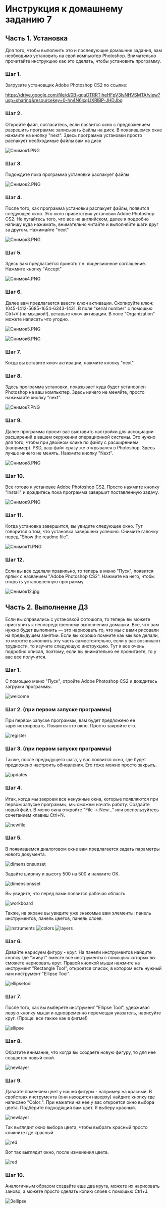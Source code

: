 # Инструкция к домашнему заданию 7
## Часть 1. Установка

Для того, чтобы выполнить это и последующие домашние задания, вам необходимо установить на свой компьютер Photoshop. Внимательно прочитайте инструкцию как это сделать, чтобы установить программу. 

### Шаг 1.
Загрузите установщик Adobe Photoshop CS2 по ссылке: 

https://drive.google.com/file/d/0B-qquDTRRTjheHFpV3lvNHVSMTA/view?usp=sharing&resourcekey=0-hn4N6lxqLlXRlBP-JHDJbg

### Шаг 2.

Откройте файл, согласитесь, если появится окно с предложением разрешить программе записывать файлы на диск. В появившемся окне нажмите на кнопку "next". Здесь программа установки просто распакует необходимые файлы вам на диск

![Снимок1.PNG](pic/Снимок1.PNG)
### Шаг 3.

Подождите пока программа установки распакует файлы

![Снимок2.PNG](pic/Снимок2.PNG)


### Шаг 4.

После того, как программа установки распакует файлы, появится следующее окно. Это окно приветствия установки Adobe Photoshop CS2. Не пугайтесь того, что все на английском, далее я подробно напишу куда нажимать, внимательно читайте и выполняйте шаги друг за другом. Нажимайте "next"

![Снимок3.PNG](pic/Снимок3.PNG)

### Шаг 5.

Здесь вам предлагается принять т.н. лицензионное соглашение. Нажмите кнопку "Accept"

![Снимок4.PNG](pic/Снимок4.PNG)

### Шаг 6.

Далее вам предлагается ввести ключ активации. Скопируйте ключ: 1045-1412-5685-1654-6343-1431. В поле "serial number" с помощью Ctrl+V (не мышкой!), вставьте ключ активации. В поле "Organization" можете написать что угодно.

![Снимок5.PNG](pic/Снимок5.PNG)

![Снимок6.PNG](pic/Снимок6.PNG)


### Шаг 7.

Когда вы вставите ключ активации, нажмите кнопку "next".

### Шаг 8.

Здесь программа установки, показывает куда будет установлен Photoshop на ваш компьютер. Здесь ничего не меняйте, просто нажимайте кнопку "next".

![Снимок7.PNG](pic/Снимок7.PNG)

### Шаг 9.

Далее программа просит вас выставить настройки для ассоциации расширений в вашем окружении операционной системы. Это нужно для того, чтобы при двойном клике по файлу с расширением (например) .PSD, ваш файл сразу же открывался в Photoshop. Здесь лучше ничего не менять. Нажмите кнопку "Next".

![Снимок8.PNG](pic/Снимок8.PNG)

### Шаг 10.

Все готово к установке Adobe Photoshop CS2. Просто нажмите кнопку "Install" и дождитесь пока программа завершит поставленную задачу.

![Снимок9.PNG](pic/Снимок9.PNG)

### Шаг 11.

Когда установка завершится, вы увидите следующее окно. Тут говорится о том, что установка завершена успешно. Снимите галочку перед "Show the readme file".

![Снимок11.PNG](pic/Снимок11.PNG)

### Шаг 12.

Если вы все сделали правильно, то теперь в меню "Пуск", появится ярлык с названием "Adobe Photoshop CS2". Нажмите на него, чтобы открыть установленную программу.

![Снимок12.jpg](pic/Снимок12.jpg)

## Часть 2. Выполнение ДЗ

Если вы справились с установкой фотошопа, то теперь вы можете приступить к непосредственному выполнению домашки. Все, что вам нужно будет выполнить — это нарисовать то, что мы с вами рисовали на предыдущем занятии. Если вы хорошо помните как мы все делали, то можете выполнить эту часть самостоятельно, если у вас возникают трудности, то изучите следующую инструкцию. Тут я все очень подробно описал, поэтому, если вы внимательно ее прочитаете, то у вас все получится.

### Шаг 1.

С помощью меню "Пуск", отройте Adobe Photoshop CS2 и дождитесь загрузки программы.

![welcome](pic/main-1-welcome.jpg)

### Шаг 2. (при первом запуске программы)

При первом запуске программы, вам будет предложено ее зарегистрировать. Появится это окно. Просто закройте его.

![register](pic/main-2-register.jpg)

### Шаг 3. (при первом запуске программы)

Также, после предыдущего шага, у вас появится окно, где будет предложено настроить обновления. Его тоже можно просто закрыть.

![updates](pic/main-3-updates.jpg)

### Шаг 4.

Итак, когда мы закроем все ненужные окна, которые появляются при первом запуске программы, мы сможем начать работу. Создайте новый файл. В меню окна откройте "File -> New..." или воспользуйтесь сочетанием клавиш Ctrl+N.

![newfile](pic/main-4-newfile.jpg)

### Шаг 5.

В появившемся диалоговом окне вам предлагается задать параметры нового документа.

![dimensionsunset](pic/main-5-dimensionsunset.jpg)

Задайте ширину и высоту 500 на 500 и нажмите ОК. 

![dimensionsset](pic/main-6-dimensionsset.jpg)

Вы увидите, что перед вами появится рабочая область.

![workboard](pic/main-7-workboard.jpg)

Также, на экране вы увидите уже знакомые вам элементы: панель инструментов, панель цветов, панель слоев.

![instruments](pic/main-8-instruments.jpg)
![colors](pic/main-9-colors.jpg)
![layers](pic/main-10-layers.jpg)
### Шаг 6.

Давайте нарисуем фигуру - круг. На панели инструментов найдите кнопку где "живут" вместе все инструменты с помощью которых вы сможете нарисовать круг. Правой кнопкой мыши нажмите на инструмент "Rectangle Tool", откроется список, в котором есть нужный нам инструмент "Ellipse Tool".

![ellipsetool](pic/main-11-ellipsetool.jpg)

### Шаг 7.

После того, как вы выберете инструмент "Ellipse Tool", удерживая левую кнопку мыши и одновременно перемещая указатель, нарисуйте круг. (Проще: все также как в фигме!)

![ellipse](pic/main-12-ellipse.jpg)

### Шаг 8.

Обратите внимание, что когда вы создаете новую фигуру, то для нее создается новый слой.

![newlayer](pic/main-13-newlayer.jpg)

### Шаг 9.

Давайте поменяем цвет у нашей фигуры - например на красный. В свойствах инструмента (они находятся наверху) найдите кнопку где написано "Color:". При нажатии на нее у вас откроется окно выбора цвета. Подберите подходящий вам цвет. Я выберу красный.

![newlayer](pic/main-14-ellipseproperties.jpg)

Так выглядит окно выбора цвета, чтобы выбрать красный просто кликните где красный.

![red](pic/main-15.jpg)

Вот так выглядит окно, после изменения цвета.

![red](pic/main-16.jpg)


### Шаг 10.

Аналогичным образом создайте еще два круга, можете их нарисовать заново, а можете просто сделать копию слоев с помощью Ctrl+J.

![3ellipse](pic/main-17-3ellipse.jpg)

